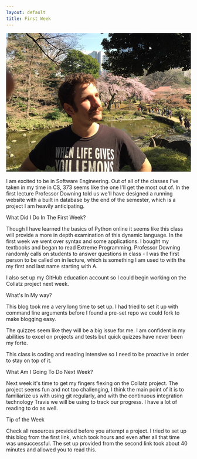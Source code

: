```yaml
---
layout: default
title: First Week 
---
```

![My Profile Picture](/images/adampic.jpg)


I am excited to be in Software Engineering. Out of all of the classes I've taken in my time in CS, 373 seems like the one I'll get the most out of.
In the first lecture Professor Downing told us we'll have designed a running website with a built in database by the end of the semester, which is a project I am heavily anticipating. 

What Did I Do In The First Week?

Though I have learned the basics of Python online it seems like this class will provide a more in depth examination of this dynamic language. In the first week
we went over syntax and some applications. I bought my textbooks and began to read Extreme Programming. Professor Downing randomly calls on students to answer
questions in class - I was the first person to be called on in lecture, which is something I am used to with the my first and last name starting with A.

I also set up my GitHub education account so I could begin working on the Collatz project next week. 

What's In My way?

This blog took me a very long time to set up. I had tried to set it up with command line arguments before I found a pre-set repo we could fork to make blogging easy.

The quizzes seem like they will be a big issue for me. I am confident in my abilities to excel on projects and tests but quick quizzes have never been my forte.

This class is coding and reading intensive so I need to be proactive in order to stay on top of it.

What Am I Going To Do Next Week?

Next week it's time to get my fingers flexing on the Collatz project. The project seems fun and not too challenging, I think the main point of it is to familiarize us
with using git regularly, and with the continuous integration technology Travis we will be using to track our progress. I have a lot of reading to do as well.

Tip of the Week

Check all resources provided before you attempt a project. I tried to set up this blog from the first link, which took hours and even after all that time was unsuccessful. The set up provided from the second link took about 40 minutes and allowed you to read this.
